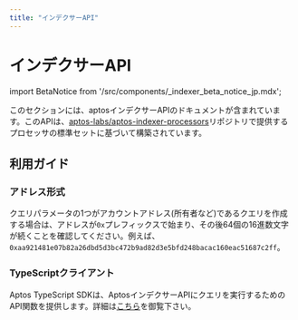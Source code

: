 ```yaml
---
title: "インデクサーAPI"
---
```


# インデクサーAPI

<!-- import BetaNotice from '../../../src/components/\_indexer_beta_notice_jp.mdx'; -->
import BetaNotice from '/src/components/\_indexer_beta_notice_jp.mdx';


<BetaNotice />

このセクションには、aptosインデクサーAPIのドキュメントが含まれています。このAPIは、[aptos-labs/aptos-indexer-processors](https://github.com/aptos-labs/aptos-indexer-processors)リポジトリで提供するプロセッサの標準セットに基づいて構築されています。 

## 利用ガイド

### アドレス形式

クエリパラメータの1つがアカウントアドレス(所有者など)であるクエリを作成する場合は、アドレスが`0x`プレフィックスで始まり、その後64個の16進数文字が続くことを確認してください。例えば、`0xaa921481e07b82a26dbd5d3bc472b9ad82d3e5bfd248bacac160eac51687c2ff`。

### TypeScriptクライアント

 Aptos TypeScript SDKは、AptosインデクサーAPIにクエリを実行するためのAPI関数を提供します。詳細は[こちら](../../sdks/ts-sdk/fetch-data-from-chain.md)を御覧下さい。

